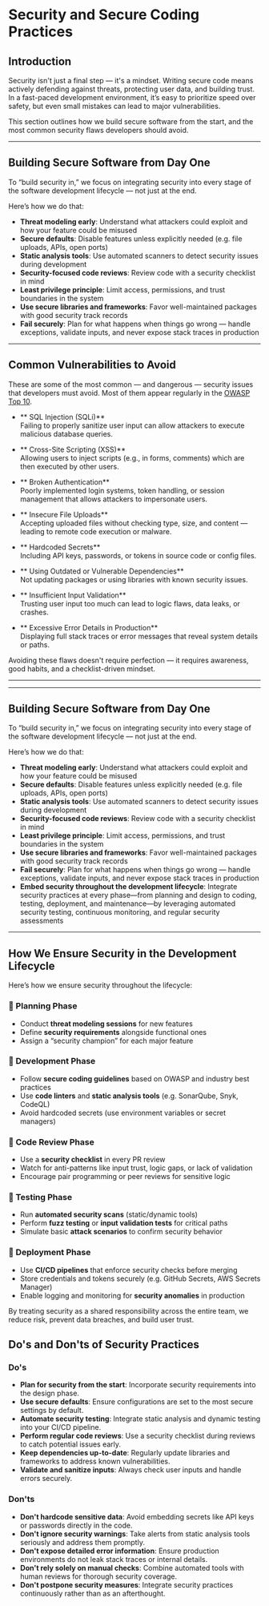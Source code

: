 #  Security and Secure Coding Practices

##  Introduction

Security isn't just a final step — it's a mindset. Writing secure code means actively defending against threats, protecting user data, and building trust. In a fast-paced development environment, it’s easy to prioritize speed over safety, but even small mistakes can lead to major vulnerabilities.

This section outlines how we build secure software from the start, and the most common security flaws developers should avoid.

---

##  Building Secure Software from Day One

To “build security in,” we focus on integrating security into every stage of the software development lifecycle — not just at the end.

Here’s how we do that:

- **Threat modeling early**: Understand what attackers could exploit and how your feature could be misused
- **Secure defaults**: Disable features unless explicitly needed (e.g. file uploads, APIs, open ports)
- **Static analysis tools**: Use automated scanners to detect security issues during development
- **Security-focused code reviews**: Review code with a security checklist in mind
- **Least privilege principle**: Limit access, permissions, and trust boundaries in the system
- **Use secure libraries and frameworks**: Favor well-maintained packages with good security track records
- **Fail securely**: Plan for what happens when things go wrong — handle exceptions, validate inputs, and never expose stack traces in production

---

##  Common Vulnerabilities to Avoid

These are some of the most common — and dangerous — security issues that developers must avoid. Most of them appear regularly in the [OWASP Top 10](https://owasp.org/www-project-top-ten/).

- ** SQL Injection (SQLi)**  
  Failing to properly sanitize user input can allow attackers to execute malicious database queries.

- ** Cross-Site Scripting (XSS)**  
  Allowing users to inject scripts (e.g., in forms, comments) which are then executed by other users.

- ** Broken Authentication**  
  Poorly implemented login systems, token handling, or session management that allows attackers to impersonate users.

- ** Insecure File Uploads**  
  Accepting uploaded files without checking type, size, and content — leading to remote code execution or malware.

- ** Hardcoded Secrets**  
  Including API keys, passwords, or tokens in source code or config files.

- ** Using Outdated or Vulnerable Dependencies**  
  Not updating packages or using libraries with known security issues.

- ** Insufficient Input Validation**  
  Trusting user input too much can lead to logic flaws, data leaks, or crashes.

- ** Excessive Error Details in Production**  
  Displaying full stack traces or error messages that reveal system details or paths.

Avoiding these flaws doesn't require perfection — it requires awareness, good habits, and a checklist-driven mindset.


-------------------------------------------------------------------------------------------

-------------------------------------------------------------------------------------------


## Building Secure Software from Day One

To “build security in,” we focus on integrating security into every stage of the software development lifecycle — not just at the end.

Here’s how we do that:

- **Threat modeling early**: Understand what attackers could exploit and how your feature could be misused
- **Secure defaults**: Disable features unless explicitly needed (e.g. file uploads, APIs, open ports)
- **Static analysis tools**: Use automated scanners to detect security issues during development
- **Security-focused code reviews**: Review code with a security checklist in mind
- **Least privilege principle**: Limit access, permissions, and trust boundaries in the system
- **Use secure libraries and frameworks**: Favor well-maintained packages with good security track records
- **Fail securely**: Plan for what happens when things go wrong — handle exceptions, validate inputs, and never expose stack traces in production
- **Embed security throughout the development lifecycle**: Integrate security practices at every phase—from planning and design to coding, testing, deployment, and maintenance—by leveraging automated security testing, continuous monitoring, and regular security assessments

---


##  How We Ensure Security in the Development Lifecycle

Here’s how we ensure security throughout the lifecycle:

### 🔹 Planning Phase
- Conduct **threat modeling sessions** for new features
- Define **security requirements** alongside functional ones
- Assign a “security champion” for each major feature

### 🔹 Development Phase
- Follow **secure coding guidelines** based on OWASP and industry best practices
- Use **code linters** and **static analysis tools** (e.g. SonarQube, Snyk, CodeQL)
- Avoid hardcoded secrets (use environment variables or secret managers)

### 🔹 Code Review Phase
- Use a **security checklist** in every PR review
- Watch for anti-patterns like input trust, logic gaps, or lack of validation
- Encourage pair programming or peer reviews for sensitive logic

### 🔹 Testing Phase
- Run **automated security scans** (static/dynamic tools)
- Perform **fuzz testing** or **input validation tests** for critical paths
- Simulate basic **attack scenarios** to confirm security behavior

### 🔹 Deployment Phase
- Use **CI/CD pipelines** that enforce security checks before merging
- Store credentials and tokens securely (e.g. GitHub Secrets, AWS Secrets Manager)
- Enable logging and monitoring for **security anomalies** in production

By treating security as a shared responsibility across the entire team, we reduce risk, prevent data breaches, and build user trust.



## Do's and Don'ts of Security Practices

### Do's
- **Plan for security from the start**: Incorporate security requirements into the design phase.
- **Use secure defaults**: Ensure configurations are set to the most secure settings by default.
- **Automate security testing**: Integrate static analysis and dynamic testing into your CI/CD pipeline.
- **Perform regular code reviews**: Use a security checklist during reviews to catch potential issues early.
- **Keep dependencies up-to-date**: Regularly update libraries and frameworks to address known vulnerabilities.
- **Validate and sanitize inputs**: Always check user inputs and handle errors securely.

### Don'ts
- **Don't hardcode sensitive data**: Avoid embedding secrets like API keys or passwords directly in the code.
- **Don't ignore security warnings**: Take alerts from static analysis tools seriously and address them promptly.
- **Don't expose detailed error information**: Ensure production environments do not leak stack traces or internal details.
- **Don't rely solely on manual checks**: Combine automated tools with human reviews for thorough security coverage.
- **Don't postpone security measures**: Integrate security practices continuously rather than as an afterthought.

